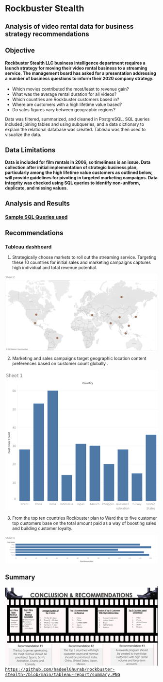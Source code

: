 # Rockbuster Stealth
## Analysis of video rental data for business strategy recommendations
## **Objective**

#### Rockbuster Stealth LLC business intelligence department requires a launch strategy for moving their video rental business to a streaming service. The management board has asked for a presentation addressing a number of business questions to inform their 2020 company strategy.
- Which movies contributed the most/least to revenue gain?
- What was the average rental duration for all videos?
- Which countries are Rockbuster customers based in?
- Where are customers with a high lifetime value based?
- Do sales figures vary between geographic regions?

Data was filtered, summarized, and cleaned in PostgreSQL. SQL queries included joining tables and using subqueries, and a data dictionary to explain the relational database was created. Tableau was then used to visualize the data.
 
## **Data Limitations**

#### Data is included for film rentals in 2006, so timeliness is an issue. Data collection after initial implementation of strategic business plan, particularly among the high lifetime value customers as outlined below, will provide guidelines for pivoting in targeted marketing campaigns. Data integrity was checked using SQL queries to identify non-uniform, duplicate, and missing values.
 
## **Analysis and Results**
### [Sample SQL Queries used](https://github.com/hadeelGhurab/rockbuster-stealth-/tree/main/queries)

## **Recommendations**

### [Tableau dashboard](https://public.tableau.com/app/profile/hadeel.ghurab/vizzes)

1. Strategically choose markets to roll out the streaming service. Targeting these 10 countries for initial sales and marketing campaigns captures high individual and total revenue potential.
 
<kbd>![Recommendations_1](https://github.com/hadeelGhurab/rockbuster-stealth-/blob/main/tableau-report/Customer-distribution-map.png)<kbd>
 
2. Marketing and sales campaigns target geographic location content preferences based on customer count globally .
 
<kbd>![Recommendations_2](https://github.com/hadeelGhurab/rockbuster-stealth-/blob/main/tableau-report/Top-ten-countries-per-customer-count.png)<kbd>
 
3. From the top ten countries Rockbuster plan to Ward the to five customer top customers base on the total amount paid as a way of boosting sales and building customer loyalty.
 
<kbd>![Recommendations_3](https://github.com/hadeelGhurab/rockbuster-stealth-/blob/main/tableau-report/Top-five-customers.png)<kbd>

 
## **Summary**

<kbd>![Summary](https://github.com/hadeelGhurab/rockbuster-stealth-/blob/main/tableau-report/summary.PNG)https://github.com/hadeelGhurab/rockbuster-stealth-/blob/main/tableau-report/summary.PNG<kbd>
